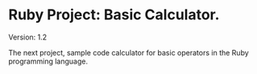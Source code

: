 # Ruby Project: Basic Calculator.
Version: 1.2

The next project, sample code calculator for basic operators in the Ruby programming language.

